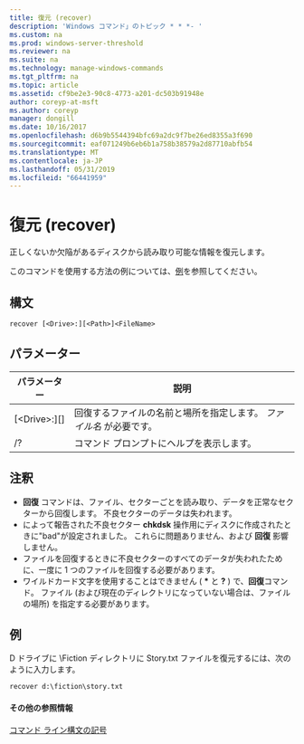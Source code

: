 ```yaml
---
title: 復元 (recover)
description: 'Windows コマンド」のトピック * * *- '
ms.custom: na
ms.prod: windows-server-threshold
ms.reviewer: na
ms.suite: na
ms.technology: manage-windows-commands
ms.tgt_pltfrm: na
ms.topic: article
ms.assetid: cf9be2e3-90c8-4773-a201-dc503b91948e
author: coreyp-at-msft
ms.author: coreyp
manager: dongill
ms.date: 10/16/2017
ms.openlocfilehash: d6b9b5544394bfc69a2dc9f7be26ed8355a3f690
ms.sourcegitcommit: eaf071249b6eb6b1a758b38579a2d87710abfb54
ms.translationtype: MT
ms.contentlocale: ja-JP
ms.lasthandoff: 05/31/2019
ms.locfileid: "66441959"
---
```

# <a name="recover"></a>復元 (recover)



正しくないか欠陥があるディスクから読み取り可能な情報を復元します。

このコマンドを使用する方法の例については、[例](#BKMK_examples)を参照してください。

## <a name="syntax"></a>構文

```
recover [<Drive>:][<Path>]<FileName>
```

## <a name="parameters"></a>パラメーター

|           パラメーター           |                                          説明                                          |
|-------------------------------|-----------------------------------------------------------------------------------------------|
| [\<Drive>:][<Path>]<FileName> | 回復するファイルの名前と場所を指定します。 *ファイル名* が必要です。 |
|              /?               |                             コマンド プロンプトにヘルプを表示します。                              |

## <a name="remarks"></a>注釈

-   **回復** コマンドは、ファイル、セクターごとを読み取り、データを正常なセクターから回復します。 不良セクターのデータは失われます。
-   によって報告された不良セクター **chkdsk** 操作用にディスクに作成されたときに"bad"が設定されました。 これらに問題ありません、および **回復** 影響しません。
-   ファイルを回復するときに不良セクターのすべてのデータが失われたために、一度に 1 つのファイルを回復する必要があります。
-   ワイルドカード文字を使用することはできません ( **&#42;** と **?** ) で、**回復**コマンド。 ファイル (および現在のディレクトリになっていない場合は、ファイルの場所) を指定する必要があります。

## <a name="BKMK_examples"></a>例

D ドライブに \Fiction ディレクトリに Story.txt ファイルを復元するには、次のように入力します。
```
recover d:\fiction\story.txt 
```

#### <a name="additional-references"></a>その他の参照情報

[コマンド ライン構文の記号](command-line-syntax-key.md)